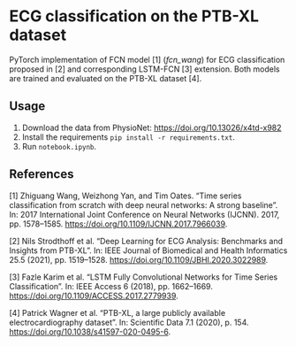 # ECG classification on the PTB-XL dataset

PyTorch implementation of FCN model [1] (<i>fcn_wang</i>) for ECG classification 
proposed in [2] and corresponding LSTM-FCN [3] extension. Both models are trained and
evaluated on the PTB-XL dataset [4].

## Usage
1. Download the data from PhysioNet: https://doi.org/10.13026/x4td-x982
2. Install the requirements `pip install -r requirements.txt`.
3. Run `notebook.ipynb`.

## References
[1] Zhiguang Wang, Weizhong Yan, and Tim Oates. “Time series classification from scratch with deep neural networks: A strong baseline”. In: 2017 International Joint Conference on Neural Networks (IJCNN). 2017, pp. 1578–1585. https://doi.org/10.1109/IJCNN.2017.7966039.

[2] Nils Strodthoff et al. “Deep Learning for ECG Analysis: Benchmarks and Insights from PTB-XL”. In: IEEE Journal of Biomedical and Health Informatics 25.5 (2021),
pp. 1519–1528. https://doi.org/10.1109/JBHI.2020.3022989.

[3] Fazle Karim et al. “LSTM Fully Convolutional Networks for Time Series Classification”. In: IEEE Access 6 (2018),
pp. 1662–1669. https://doi.org/10.1109/ACCESS.2017.2779939.

[4] Patrick Wagner et al. “PTB-XL, a large publicly available electrocardiography dataset”. In: Scientific Data 7.1 (2020), p. 154. https://doi.org/10.1038/s41597-020-0495-6.
